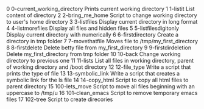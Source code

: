 0	0-current_working_directory	Prints current working directory
1	1-listit			List content of directory
2	2-bring_me_home			Script to change working directory to user's home directory
3	3-listfiles			Display current directory in long format
4	4-listmorefiles			Display all files and hidden files
5 	5-listfilesdigitonly		Display current directory with numerically
6	6-firstdirectory		Create a directory in tmp folder
7	7-movethatfile			Moves file to /tmp/my_first_directory
8	8-firstdelete			Delete betty file from my_first_directory
9	9-firstdirdeletion		Delete my_first_directory from tmp folder
10	10-back				Change working directory to previous one
11	11-lists			List all files in working directory, parent of working directory and /boot directory
12 	12-file_type			Write a script that prints the type of file
13 	13-symbolic_link		Write a script that creates a symbolic link for the ls file
14 	14-copy_html			Script to copy all html files to parent directory
15 	100-lets_move			Script to move all files beginning with an uppercase to /tmp/u
16	101-clean_emacs			Script to remove temporary emacs files
17	102-tree			Script to create direcories
